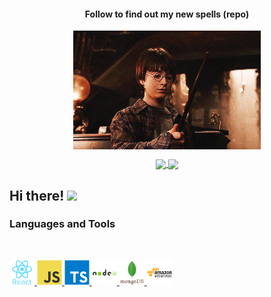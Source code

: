 <h4 align="center">Follow to find out my new spells (repo)</h4>
<p align="center">
  <a href="#" >
    <img align="center" width="300" src="hp-wand.gif" />
  </a>
</p>

<p align="center">
  <a href="https://github.com/oliver-gomes/github-readme-stats">
    <img
      align="center"
      src="https://github-readme-stats.vercel.app/api/top-langs/?username=oliver-gomes&layout=compact"
    />
  </a>
  <a href="https://github.com/oliver-gomes/github-readme-stats">
    <img
      align="center"
      height="165"
      src="https://github-readme-stats.vercel.app/api?username=oliver-gomes&count_private=true&show_icons=true&custom_title=Github%20Status&hide=issues"
    />
  </a>
</p>

## Hi there! <img src="https://raw.githubusercontent.com/iampavangandhi/iampavangandhi/master/gifs/Hi.gif" width="30px">

<!-- ### Abstract -->

<!-- - 👨‍💻 I'm currently working full-time at **AGA**. -->
  <!-- - 🌱 Learning more about and studying: **NodeJS, DevOps and K8s**. -->
  <!-- - 💙 Interests: games 👾, cats (Loki 🐱). -->

### Languages and Tools

<br/>

<p align="left">
  <a href="https://reactjs.org/" target="_blank">
    <img
      src="https://raw.githubusercontent.com/devicons/devicon/9c6bfdb9783cdfe1018666ed76adcfd3eab6fad6/icons/react/react-original-wordmark.svg"
      alt="react"
      width="40"
      height="40"
    />
  </a>

  <a href="https://developer.mozilla.org/en-US/docs/Web/JavaScript" target="_blank">
    <img
      src="https://raw.githubusercontent.com/devicons/devicon/9c6bfdb9783cdfe1018666ed76adcfd3eab6fad6/icons/javascript/javascript-original.svg"
      alt="javascript"
      width="40"
      height="40"
    />
  </a>
  
  <!-- <a href="https://jestjs.io" target="_blank">
    <img
      src="https://www.vectorlogo.zone/logos/jestjsio/jestjsio-icon.svg"
      alt="jest"
      width="40"
      height="40"
    />
  </a> -->

 <a href="https://www.typescriptlang.org/" target="_blank">
    <img
      src="https://raw.githubusercontent.com/devicons/devicon/9c6bfdb9783cdfe1018666ed76adcfd3eab6fad6/icons/typescript/typescript-original.svg"
      alt="typescript"
      width="40"
      height="40"
    />
  </a>

   <a href="https://nodejs.org" target="_blank">
    <img
      src="https://raw.githubusercontent.com/devicons/devicon/9c6bfdb9783cdfe1018666ed76adcfd3eab6fad6/icons/nodejs/nodejs-original-wordmark.svg"
      alt="nodejs"
      width="40"
      height="40"
    />
  </a>
  
  <a href="https://www.mongodb.com/" target="_blank">
    <img
      src="https://raw.githubusercontent.com/devicons/devicon/9c6bfdb9783cdfe1018666ed76adcfd3eab6fad6/icons/mongodb/mongodb-original-wordmark.svg"
      alt="mongodb"
      width="40"
      height="40"
    />
  </a>
  
 
   <a href="https://aws.amazon.com" target="_blank">
    <img
      src="https://raw.githubusercontent.com/devicons/devicon/9c6bfdb9783cdfe1018666ed76adcfd3eab6fad6/icons/amazonwebservices/amazonwebservices-original-wordmark.svg"
      alt="aws"
      width="40"
      height="40"
    />
    </a>

</p>

<!-- ### Find me around the web 🌎:

- 💼 Connecting and sharing professional updates on <a href="https://www.linkedin.com/in/william-queiroz/">LinkedIn</a>.
- 🐦 Following me on <a href="https://twitter.com/wnqueiroz/">Twitter</a>. -->
